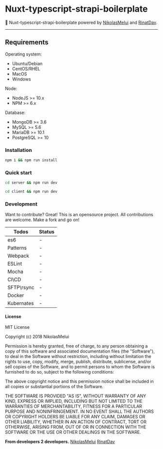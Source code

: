 
# Nuxt-typescript-strapi-boilerplate

🌈 Nuxt-typescript-strapi-boilerplate powered by [NikolasMelui][nikolasmelui] and [RinatDav][rinatdav].

***

## Requirements

Operating system:

* Ubuntu/Debian
* CentOS/RHEL
* MacOS
* Windows

Node:

* NodeJS >= 10.x
* NPM >= 6.x

Database:

* MongoDB >= 3.6
* MySQL >= 5.6
* MariaDB >= 10.1
* PostgreSQL >= 10

### Installation

```bash
npm i && npm run install
```

### Quick start

```bash
cd server && npm run dev
```

```bash
cd client && npm run dev
```

### Development

Want to contribute? Great!
This is an opensource project. All contributions are welcome. Make a fork and go on!

| Todos      | Status |
| ---------- | ------ |
| es6        | -      |
| Patterns   | -      |
| Webpack    | -      |
| ESLint     | -      |
| Mocha      | -      |
| CI\CD      | -      |
| SFTP\rsync | -      |
| Docker     | -      |
| Kubernates | -      |

#### License

MIT License

Copyright (c) 2018 NikolasMelui

Permission is hereby granted, free of charge, to any person obtaining a copy
of this software and associated documentation files (the "Software"), to deal
in the Software without restriction, including without limitation the rights
to use, copy, modify, merge, publish, distribute, sublicense, and/or sell
copies of the Software, and to permit persons to whom the Software is
furnished to do so, subject to the following conditions:

The above copyright notice and this permission notice shall be included in all
copies or substantial portions of the Software.

THE SOFTWARE IS PROVIDED "AS IS", WITHOUT WARRANTY OF ANY KIND, EXPRESS OR
IMPLIED, INCLUDING BUT NOT LIMITED TO THE WARRANTIES OF MERCHANTABILITY,
FITNESS FOR A PARTICULAR PURPOSE AND NONINFRINGEMENT. IN NO EVENT SHALL THE
AUTHORS OR COPYRIGHT HOLDERS BE LIABLE FOR ANY CLAIM, DAMAGES OR OTHER
LIABILITY, WHETHER IN AN ACTION OF CONTRACT, TORT OR OTHERWISE, ARISING FROM,
OUT OF OR IN CONNECTION WITH THE SOFTWARE OR THE USE OR OTHER DEALINGS IN THE
SOFTWARE.

**From developers 2 developers.**
[NikolasMelui][nikolasmelui]
[RinatDav][rinatdav]

[//]: # (These are reference links used in the body of this note and get stripped out when the markdown processor does its job. There is no need to format nicely because it shouldn't be seen. Thanks SO - http://stackoverflow.com/questions/4823468/store-comments-in-markdown-syntax)
   [nikolasmelui]: <https://github.com/NikolasMelui>
   [rinatdav]: <https://github.com/RinatDav>
   [multikeystudio]: <https://multikey.studio>
   [mongodb]: <https://www.mongodb.com/>
   [vuejs]: <https://www.vuejs.org/>
   [nuxtjs]: <https://www.nuxtjs.org/>
   [vuex]: <https://www.vuex.vuejs.org/>
   [strapi]: <https://www.strapi.io/>
   [nodejs]: <http://nodejs.org>
   [typescript]: <http://typescriptlang.org>
